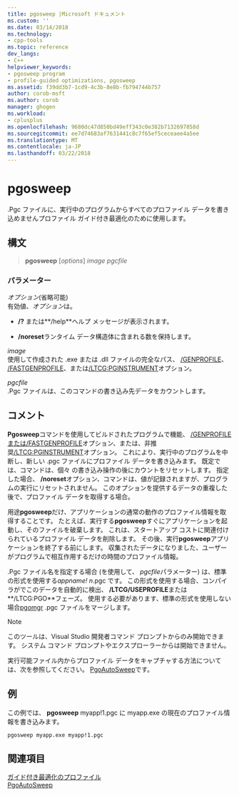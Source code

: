 ```yaml
---
title: pgosweep |Microsoft ドキュメント
ms.custom: ''
ms.date: 03/14/2018
ms.technology:
- cpp-tools
ms.topic: reference
dev_langs:
- C++
helpviewer_keywords:
- pgosweep program
- profile-guided optimizations, pgosweep
ms.assetid: f39dd3b7-1cd9-4c3b-8e8b-fb794744b757
author: corob-msft
ms.author: corob
manager: ghogen
ms.workload:
- cplusplus
ms.openlocfilehash: 9680dc47d850bd49eff343c0e382b7132697858d
ms.sourcegitcommit: ee7d74683af7631441c8c7f65ef5ceceaee4a5ee
ms.translationtype: MT
ms.contentlocale: ja-JP
ms.lasthandoff: 03/22/2018
---
```

# <a name="pgosweep"></a>pgosweep

.Pgc ファイルに、実行中のプログラムからすべてのプロファイル データを書き込めませんプロファイル ガイド付き最適化のために使用します。

## <a name="syntax"></a>構文

> **pgosweep** [*options*] *image* *pgcfile*

### <a name="parameters"></a>パラメーター

*オプション*(省略可能)<br/>
有効値、*オプション*は。

- **/?** または**/help**ヘルプ メッセージが表示されます。

- **/noreset**ランタイム データ構造体に含まれる数を保持します。

*image*<br/>
使用して作成された .exe または .dll ファイルの完全なパス、 [/GENPROFILE](genprofile-fastgenprofile-generate-profiling-instrumented-build.md)、 [/FASTGENPROFILE](genprofile-fastgenprofile-generate-profiling-instrumented-build.md)、または[/LTCG:PGINSTRUMENT](ltcg-link-time-code-generation.md)オプション。

*pgcfile*<br/>
.Pgc ファイルは、このコマンドの書き込み先データをカウントします。

## <a name="remarks"></a>コメント

**Pgosweep**コマンドを使用してビルドされたプログラムで機能、 [/GENPROFILE または/FASTGENPROFILE](genprofile-fastgenprofile-generate-profiling-instrumented-build.md)オプション、または、非推奨[/LTCG:PGINSTRUMENT](ltcg-link-time-code-generation.md)オプション。 これにより、実行中のプログラムを中断し、新しい .pgc ファイルにプロファイル データを書き込みます。 既定では、コマンドは、個々 の書き込み操作の後にカウントをリセットします。 指定した場合、 **/noreset**オプション、コマンドは、値が記録されますが、プログラムの実行にリセットされません。 このオプションを提供するデータの重複した後で、プロファイル データを取得する場合。

用途**pgosweep**だけ、アプリケーションの通常の動作のプロファイル情報を取得することです。 たとえば、実行する**pgosweep**すぐにアプリケーションを起動し、そのファイルを破棄します。 これは、スタートアップ コストに関連付けられているプロファイル データを削除します。 その後、実行**pgosweep**アプリケーションを終了する前にします。 収集されたデータになりました、ユーザーがプログラムで相互作用するだけの時間のプロファイル情報。

.Pgc ファイル名を指定する場合 (を使用して、 *pgcfile*パラメーター) は、標準の形式を使用する*appname! n*.pgc です。 この形式を使用する場合、コンパイラがでこのデータを自動的に検出、 **/LTCG/USEPROFILE**または**/LTCG:PGO**フェーズ。 使用する必要があります、標準の形式を使用しない場合[pgomgr](pgomgr.md) .pgc ファイルをマージします。

> [!NOTE]
> このツールは、Visual Studio 開発者コマンド プロンプトからのみ開始できます。 システム コマンド プロンプトやエクスプローラーからは開始できません。

実行可能ファイル内からプロファイル データをキャプチャする方法については、次を参照してください。 [PgoAutoSweep](pgoautosweep.md)です。

## <a name="example"></a>例

この例では、 **pgosweep** myapp!1.pgc に myapp.exe の現在のプロファイル情報を書き込みます。

`pgosweep myapp.exe myapp!1.pgc`

## <a name="see-also"></a>関連項目

[ガイド付き最適化のプロファイル](profile-guided-optimizations.md)<br/>
[PgoAutoSweep](pgoautosweep.md)<br/>
